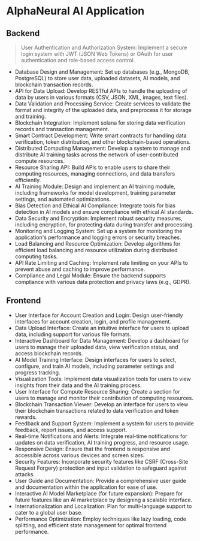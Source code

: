 # AlphaNeural AI Application

## Backend
> User Authentication and Authorization System: Implement a secure login system with JWT (JSON Web Tokens) or OAuth for user authentication and role-based access control.
* Database Design and Management: Set up databases (e.g., MongoDB, PostgreSQL) to store user data, uploaded datasets, AI models, and blockchain transaction records.
* API for Data Upload: Develop RESTful APIs to handle the uploading of data by users in various formats (CSV, JSON, XML, images, text files).
* Data Validation and Processing Service: Create services to validate the format and integrity of the uploaded data, and preprocess it for storage and training.
* Blockchain Integration: Implement solana for storing data verification records and transaction management.
* Smart Contract Development: Write smart contracts for handling data verification, token distribution, and other blockchain-based operations.
* Distributed Computing Management: Develop a system to manage and distribute AI training tasks across the network of user-contributed compute resources.
* Resource Sharing API: Build APIs to enable users to share their computing resources, managing connections, and data transfers efficiently.
* AI Training Module: Design and implement an AI training module, including frameworks for model development, training parameter settings, and automated optimizations.
* Bias Detection and Ethical AI Compliance: Integrate tools for bias detection in AI models and ensure compliance with ethical AI standards.
* Data Security and Encryption: Implement robust security measures, including encryption, for protecting data during transfer and processing.
* Monitoring and Logging System: Set up a system for monitoring the application's performance and logging errors or security breaches.
* Load Balancing and Resource Optimization: Develop algorithms for efficient load balancing and resource utilization during distributed computing tasks.
* API Rate Limiting and Caching: Implement rate limiting on your APIs to prevent abuse and caching to improve performance.
* Compliance and Legal Module: Ensure the backend supports compliance with various data protection and privacy laws (e.g., GDPR).

## Frontend

* User Interface for Account Creation and Login: Design user-friendly interfaces for account creation, login, and profile management.
* Data Upload Interface: Create an intuitive interface for users to upload data, including support for various file formats.
* Interactive Dashboard for Data Management: Develop a dashboard for users to manage their uploaded data, view verification status, and access blockchain records.
* AI Model Training Interface: Design interfaces for users to select, configure, and train AI models, including parameter settings and progress tracking.
* Visualization Tools: Implement data visualization tools for users to view insights from their data and the AI training process.
* User Interface for Compute Resource Sharing: Create a section for users to manage and monitor their contribution of computing resources.
* Blockchain Transaction Viewer: Develop an interface for users to view their blockchain transactions related to data verification and token rewards.
* Feedback and Support System: Implement a system for users to provide feedback, report issues, and access support.
* Real-time Notifications and Alerts: Integrate real-time notifications for updates on data verification, AI training progress, and resource usage.
* Responsive Design: Ensure that the frontend is responsive and accessible across various devices and screen sizes.
* Security Features: Incorporate security features like CSRF (Cross-Site Request Forgery) protection and input validation to safeguard against attacks.
* User Guide and Documentation: Provide a comprehensive user guide and documentation within the application for ease of use.
* Interactive AI Model Marketplace (for future expansion): Prepare for future features like an AI marketplace by designing a scalable interface.
* Internationalization and Localization: Plan for multi-language support to cater to a global user base.
* Performance Optimization: Employ techniques like lazy loading, code splitting, and efficient state management for optimal frontend performance.

